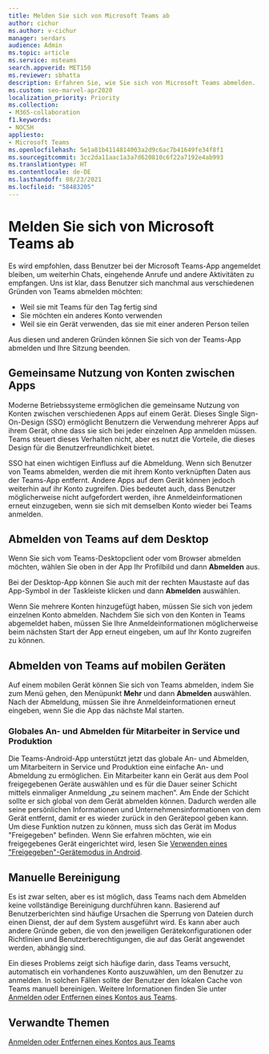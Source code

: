```yaml
---
title: Melden Sie sich von Microsoft Teams ab
author: cichur
ms.author: v-cichur
manager: serdars
audience: Admin
ms.topic: article
ms.service: msteams
search.appverid: MET150
ms.reviewer: sbhatta
description: Erfahren Sie, wie Sie sich von Microsoft Teams abmelden.
ms.custom: seo-marvel-apr2020
localization_priority: Priority
ms.collection:
- M365-collaboration
f1.keywords:
- NOCSH
appliesto:
- Microsoft Teams
ms.openlocfilehash: 5e1a81b4114814003a2d9c6ac7b41649fe34f8f1
ms.sourcegitcommit: 3cc2da11aac1a3a7d620810c6f22a7192e4ab993
ms.translationtype: HT
ms.contentlocale: de-DE
ms.lasthandoff: 08/23/2021
ms.locfileid: "58483205"
---
```

# <a name="sign-out-of-microsoft-teams"></a>Melden Sie sich von Microsoft Teams ab

Es wird empfohlen, dass Benutzer bei der Microsoft Teams-App angemeldet bleiben, um weiterhin Chats, eingehende Anrufe und andere Aktivitäten zu empfangen. Uns ist klar, dass Benutzer sich manchmal aus verschiedenen Gründen von Teams abmelden möchten:

- Weil sie mit Teams für den Tag fertig sind
- Sie möchten ein anderes Konto verwenden
- Weil sie ein Gerät verwenden, das sie mit einer anderen Person teilen

Aus diesen und anderen Gründen können Sie sich von der Teams-App abmelden und Ihre Sitzung beenden.

## <a name="account-sharing-between-apps"></a>Gemeinsame Nutzung von Konten zwischen Apps

Moderne Betriebssysteme ermöglichen die gemeinsame Nutzung von Konten zwischen verschiedenen Apps auf einem Gerät. Dieses Single Sign-On-Design (SSO) ermöglicht Benutzern die Verwendung mehrerer Apps auf ihrem Gerät, ohne dass sie sich bei jeder einzelnen App anmelden müssen. Teams steuert dieses Verhalten nicht, aber es nutzt die Vorteile, die dieses Design für die Benutzerfreundlichkeit bietet.

SSO hat einen wichtigen Einfluss auf die Abmeldung. Wenn sich Benutzer von Teams abmelden, werden die mit ihrem Konto verknüpften Daten aus der Teams-App entfernt. Andere Apps auf dem Gerät können jedoch weiterhin auf ihr Konto zugreifen. Dies bedeutet auch, dass Benutzer möglicherweise nicht aufgefordert werden, ihre Anmeldeinformationen erneut einzugeben, wenn sie sich mit demselben Konto wieder bei Teams anmelden.

## <a name="sign-out-of-teams-on-desktop"></a>Abmelden von Teams auf dem Desktop

Wenn Sie sich vom Teams-Desktopclient oder vom Browser abmelden möchten, wählen Sie oben in der App Ihr Profilbild und dann **Abmelden** aus.

Bei der Desktop-App können Sie auch mit der rechten Maustaste auf das App-Symbol in der Taskleiste klicken und dann **Abmelden** auswählen.

Wenn Sie mehrere Konten hinzugefügt haben, müssen Sie sich von jedem einzelnen Konto abmelden. Nachdem Sie sich von den Konten in Teams abgemeldet haben, müssen Sie Ihre Anmeldeinformationen möglicherweise beim nächsten Start der App erneut eingeben, um auf Ihr Konto zugreifen zu können.

## <a name="sign-out-of-teams-on-mobile-devices"></a>Abmelden von Teams auf mobilen Geräten

Auf einem mobilen Gerät können Sie sich von Teams abmelden, indem Sie zum Menü gehen, den Menüpunkt **Mehr** und dann **Abmelden** auswählen. Nach der Abmeldung, müssen Sie ihre Anmeldeinformationen erneut eingeben, wenn Sie die App das nächste Mal starten.

### <a name="global-sign-in-and-sign-out-for-frontline-workers"></a>Globales An- und Abmelden für Mitarbeiter in Service und Produktion

Die Teams-Android-App unterstützt jetzt das globale An- und Abmelden, um Mitarbeitern in Service und Produktion eine einfache An- und Abmeldung zu ermöglichen. Ein Mitarbeiter kann ein Gerät aus dem Pool freigegebenen Geräte auswählen und es für die Dauer seiner Schicht mittels einmaliger Anmeldung „zu seinem machen“. Am Ende der Schicht sollte er sich global von dem Gerät abmelden können. Dadurch werden alle seine persönlichen Informationen und Unternehmensinformationen von dem Gerät entfernt, damit er es wieder zurück in den Gerätepool geben kann. Um diese Funktion nutzen zu können, muss sich das Gerät im Modus "Freigegeben" befinden. Wenn Sie erfahren möchten, wie ein freigegebenes Gerät eingerichtet wird, lesen Sie [Verwenden eines "Freigegeben"-Gerätemodus in Android](/azure/active-directory/develop/tutorial-v2-shared-device-mode#set-up-an-android-device-in-shared-mode).

## <a name="manual-cleanup"></a>Manuelle Bereinigung

Es ist zwar selten, aber es ist möglich, dass Teams nach dem Abmelden keine vollständige Bereinigung durchführen kann. Basierend auf Benutzerberichten sind häufige Ursachen die Sperrung von Dateien durch einen Dienst, der auf dem System ausgeführt wird. Es kann aber auch andere Gründe geben, die von den jeweiligen Gerätekonfigurationen oder Richtlinien und Benutzerberechtigungen, die auf das Gerät angewendet werden, abhängig sind.

Ein dieses Problems zeigt sich häufige darin, dass Teams versucht, automatisch ein vorhandenes Konto auszuwählen, um den Benutzer zu anmelden. In solchen Fällen sollte der Benutzer den lokalen Cache von Teams manuell bereinigen. Weitere Informationen finden Sie unter [Anmelden oder Entfernen eines Kontos aus Teams](https://support.microsoft.com/office/sign-out-or-remove-an-account-from-teams-a6d76e69-e1dd-4bc4-8e5f-04ba48384487?ui=en-US&rs=en-US&ad=US).

## <a name="related-topics"></a>Verwandte Themen

[Anmelden oder Entfernen eines Kontos aus Teams](https://support.microsoft.com/office/sign-out-or-remove-an-account-from-teams-a6d76e69-e1dd-4bc4-8e5f-04ba48384487?ui=en-US&rs=en-US&ad=US)
